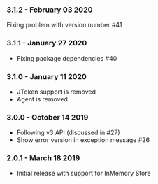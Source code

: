 ### 3.1.2 - February 03 2020
Fixing problem with version number #41

### 3.1.1 - January 27 2020
* Fixing package dependencies #40

### 3.1.0 - January 11 2020
* JToken support is removed
* Agent is removed

### 3.0.0 - October 14 2019
* Following v3 API (discussed in #27)
* Show error version in exception message #26

### 2.0.1 - March 18 2019
* Initial release with support for InMemory Store
